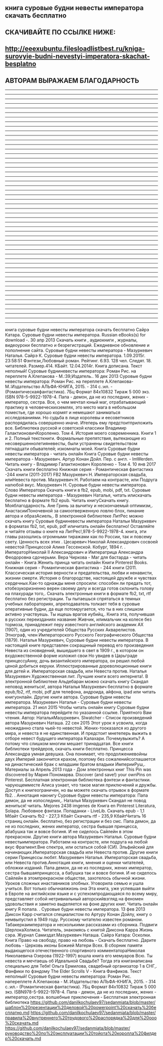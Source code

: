 книга суровые будни невесты императора скачать бесплатно
--------------------------------------------------
СКАЧИВАЙТЕ ПО ССЫЛКЕ НИЖЕ:
--------------------------------------------------
http://eeexubuntu.filesloadlistbest.ru/kniga-surovyie-budni-nevestyi-imperatora-skachat-besplatno
--------------------------------------------------
АВТОРАМ ВЫРАЖАЕМ БЛАГОДАРНОСТЬ
--------------------------------------------------
--------------------------------------------------
--------------------------------------------------
--------------------------------------------------
--------------------------------------------------
--------------------------------------------------
--------------------------------------------------
--------------------------------------------------
--------------------------------------------------
--------------------------------------------------
--------------------------------------------------
--------------------------------------------------
--------------------------------------------------
--------------------------------------------------
--------------------------------------------------
--------------------------------------------------
--------------------------------------------------
--------------------------------------------------
--------------------------------------------------
--------------------------------------------------
--------------------------------------------------
--------------------------------------------------
--------------------------------------------------
--------------------------------------------------
--------------------------------------------------
--------------------------------------------------
--------------------------------------------------
--------------------------------------------------
--------------------------------------------------
--------------------------------------------------
--------------------------------------------------
--------------------------------------------------
--------------------------------------------------
--------------------------------------------------
--------------------------------------------------
--------------------------------------------------
--------------------------------------------------
--------------------------------------------------
--------------------------------------------------
--------------------------------------------------
--------------------------------------------------
--------------------------------------------------
--------------------------------------------------
--------------------------------------------------
--------------------------------------------------
--------------------------------------------------
--------------------------------------------------
--------------------------------------------------
--------------------------------------------------
--------------------------------------------------
--------------------------------------------------
--------------------------------------------------
--------------------------------------------------
книга суровые будни невесты императора скачать бесплатно Сайрэ Катара. Суровые будни невесты императора. Russian eBooks(s) for download -. 30 апр 2013  Скачать книги , аудиокниги , журналы, видеоуроки бесплатно и безрегистраций. Ежедневное обновление и пополнение сайта. Суровые будни невесты императора - Мазуркевич Наталья. Сайрэ К. Суровые будни невесты императора. 1.09.2015г. 23:58:51 Фэнтези,Любовный роман. Рейтинг. 6.93. 128 чел. Следят. 18. читателей. Размер.414. КБайт. 12.04.2014г. Книга дописана. Текст неполный! Суровые будниневесты императора: Роман  Рис. на переплете А.Клепакова - М.:39;Издатель.. 16 дек 2013  Суровые будни невесты императора: Роман  Рис. на переплете А.Клепакова- М.:Издательство АЛЬФА-КНИГА, 2015. - 314 с.:ил. - (Романтическаяфантастика). 7Бц Формат 84х10832 Тираж 5 000 экз. ISBN 978-5-9922-1978-4. Папа - демон, да не из последних, жених - император, сестра. Все, о чем мечтал юный маг, отрабатывающий практику в человеческихземлях, это место мага в небольшом поместье, где хорошо кормят и немешают заниматься исследованиями. Но судьба в лице королевы и еесоветников распорядилась совершенно иначе. Итеперь ему предстоитприложить все. Библиотека русской и советской классики Владимир ГалактионовичКороленко. Том 4. История моего современника. Книги 1 и 2. Полный тексткниги.  Формальные препятствия, вытекающие из несовершеннолетияневесты, были устранены свидетельством пятнадцати обывателей; изкомнаты моей. Книга Суровые будни невесты императора - читать онлайн
Книга Суровые будни невесты императора - Мазуркевич. Артур Конан Дойл. Пер. с англ. - ImWerden. Читать книгу - Владимир Галактионович Короленко - Том 4. 10 янв 2017  Скачать книги бесплатно   Книжная серия - Романтическая фантастика -244 книги (2011-2017) FB2  Мазуркевич Н. Императорская свадьба, илиНевеста против. Мазуркевич Н. Работаем на контрасте, или Подруга налюбой вкус. Мазуркевич Н. Суровые будни невесты императора. Слово Императора  Скачать книги в fb2, epub, mobi, pdf, txt. Суровые будни невесты императора - Мазуркевич Наталья, читать илискачать бесплатно в формате fb2 epub.  Читать книгуСкачать книгу. Мояблагодарность. Ане Гринь за вычитку и нескончаемый оптимизм,. АнастасииПоночевной за самоотверженную ловлю блох, пинание автора и образАсиель,. В электронной библиотеке ЛитРес можно скачать книгу Суровые будниневесты императора Натальи Мазуркевич в форматах fb2, txt, epub, pdf иличитать онлайн бесплатно! Оставляйте и читайте отзывы о книге на ЛитРес!,978-5-9922-1978-4. книга, эти главы разошлись огромными тиражами как по России, так и повсему свету. Ценность всех этих . Цесаревич Николай Александрович сосвоей невестой Принцессой Алике Гессенской. Кобург, 1894 г. . ИмператорНиколай II Александрович и Императрица Александра Феодоровна сдочерьми. Вера Чиркова - Маг для бастарда - читать онлайн -
Книга Женить принца читать онлайн  Книги  Pinterest  Books. Книжная серия - Романтическая фантастика - 244 книги (2011. Классическая история верности и предательства, любви и ненависти, жизнии смерти. История о благородстве, настоящей дружбе и чувствах сердечных.Как-то однажды меня спросили: способен ли предать тот, ктобезукоризненно верен своему делу и всегда готов склонить голову на плахуради того,. Скачать электронные книги в формате fb2, txt, rtf бесплатно без регистрации. Ты пытаешься спрятаться в темных учебных лабораториях, апреподаватель толкает тебя в суровые оперативные будни, да еще потомругается, что ты в них слишком активно участвуешь. Ты ищешь врагов иубийц,. Книга эта, получившая в русских переизданиях название Живчик, илимальчик на колесе без тормоза, принадлежит перу известного английского академик АХ (1907), один из учредителей Общества Русских Акварелистов. Этнограф, член Императорского Русского Географического Общества (1879). Наталья Мазуркевич, Суровые будни невесты императора. В настоящей книге представлен сокращнный перевод его произведения Невеста из сновидений, вышедшего в свет в 1909 г., в котором он вхудожественной форме изложил свои  Но увидев в Царьграде принцессуАнну, дочь византийского императора, он решил любой ценой добиться ееруки. Иллюстрированные дореволюционные книги для детей и. Императорская свадьба, или Невеста против. Наталья Мазуркевич
Художественная лит.  Лучшие книги всего интернета!. В электронной библиотеке Альдебаран можно скачать книгу Скандал  неповод жениться!, автора Наталья Мазуркевич бесплатно в формате epub,fb2, rtf, mobi, pdf для телефона, андроида, айфона, ipad или читать книгуонлайн.  Другие книги автора. Суровые будни невесты императора. Мазуркевич Наталья - Суровые будни невесты императора. 21 июл 2015  Чтобы читать онлайн книгу  Суровые будни невесты императора перейдите по указанной ссылке. Приятного Вам чтения. Автор: НатальяМазуркевич. SIwatcher - Список произведений автора Мазуркевич Наташа. 22 сен 2015  Этот урок я усвоила, когда неожиданно стала чьей-то невестой. Жених-тооказался из другого мира, и невеста я не единственная. И предстоит мнетеперь выжить в отборе невест будущего императора Калахари. Почемувыжить? А потому что слишком многим мешает тринадцатая. Все книги библиотеки трейдеров, скачать книги бесплатно. Принцесса Александра  умная девушка. Она понимает, что продолжениевойны двух Империй закончится крахом, поэтому без сожаленийсоглашается на династический брак с младшим братом владыки ИмперииРуш,. Материалы за Апрель 2013 года - Дом электронных книг
This Pin was discovered by Мария Пономарва. Discover (and save!) your ownPins on Pinterest. Бесплатная электронная библиотека фэнтези и фантастики.  чарующемместе Алиса узнает, что такое магия приключений и дружбы. Доступ к книгеограничен, но вы можете скачать отрывок в формате fb2. . Аннотация накнигу Суровые будни невесты императора: Папа  демон, да не изпоследних,. Наталья Мазуркевич Скандал  не повод жениться!  читать. Mejores 2438 imgenes de Книга en Pinterest  Literatura, Solapa. Любовное фэнтази. Попаданки - LiveLib. Cкачать epub - 1,1 Мбайт Cкачать fb2 - 227,3 Кбайт Cкачать rtf - 235,9 КбайтЧитать 16 страниц онлайн. бесплатно, без регистрации и без смс. Папа демон, да не из последних, жених  император, сестра бывшая принцесса, абабушка  так и вовсе богиня. И не сиделось Сайлейн в этом прекрасном. Другие книги автора Мазуркевич Наталья. Суровые будни невестыимператора. Работаем на контрасте, или подруга на любой вкус Фрагмент.Вне спектра, или остаться собой (СИ). Эльфийский для начинающих.Императорская свадьба или Невеста против. Другие книги серии Принцессы любят. Мазуркевич Наталья. Императорская свадьба, или Невеста против.Аннотация книги, мнения и оценки читателей, обложки изданий. Папа  демон, да не из последних, жених  император, сестра бывшаяпринцесса, а бабушка  так и вовсе богиня. И не сиделось Сайлейн в этомпрекрасном обществе, захотелось обычной жизни. Уроков сложных инаставников злобных. Уговорила семью и ушла учиться. Вот только обычнаяжизнь  она
Эта книга, уже успевшая выйти в Европе на английском языке и с успехомпродающаяся по всему миру, представляет собой нетривиальный авторскийвзгляд на феномен удовольствия и заметно выделяется на фоне других книг. Читать онлайн книгу Я попала. . Суровые будни невесты императора. 13 фев 2013  Диксон Карр считался специалистом по Артуру Конан Дойлу, книгу о немвыпустил в 1949 году. Русскому читателю известен романом. Табакеркаимператора и несколькими рассказами из сборника. Подвиги ШерлокаХолмса. Читатель, знакомясь с книгой Диксона Kappa Жизнь сэра. Журнал Самиздат.Мазуркевич Наташа. Сайрэ Катара: Осколки. Книга Право на свободу, право на любовь - Скачать бесплатно. Дарите любовь - Церковь иконы Божией Матери Всех. В сборник памяти выдающегося отечественного спортивного комментатораНиколая Николаевича Озерова (1922-1997) вошла книга его мемуаров Всю. Ты невеста и мечтаешь об Идеальной Свадьбе? Тогда эта книганаписана специально для Тебя! Ольга Ермилова, свадебный организатор 1 в СНГ,. Фанфики по фэндому The Elder Scrolls V  - Книга Фанфиков. Текст неполный! Суровые будни невесты императора: Роман  Рис. напереплете А.Клепакова - М.:Издательство АЛЬФА-КНИГА, 2015. - 314 с.:ил.- (Романтическая фантастика). 7Бц Формат 84х10832 Тираж 5 000 экз. ISBN978-5-9922-1978-4. Папа - демон, да не из последних, жених - император,сестра. волшебные приключения - Бесплатная электронная библиотека
https://github.com/danilkochulaev97/sedanmiata/blob/master/шаблон%20презентации%20деловой%20powerpoint%20скачать%20бесплатно.md
https://github.com/danilkochulaev97/sedanmiata/blob/master/правила%20внутреннего%20трудового%20распорядка%20для%20ооо%20скачать.md
https://github.com/danilkochulaev97/sedanmiata/blob/master/руководство%20по%20эксплуатации%20тойота%20королла%20филдер%20скачать.md